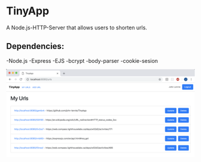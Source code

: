 # TinyApp

A Node.js-HTTP-Server that allows users to shorten urls.

## Dependencies:

-Node.js
-Express
-EJS
-bcrypt
-body-parser
-cookie-sesion

![](https://github.com/john-lennie/TinyApp/blob/master/docs/urls.png)

